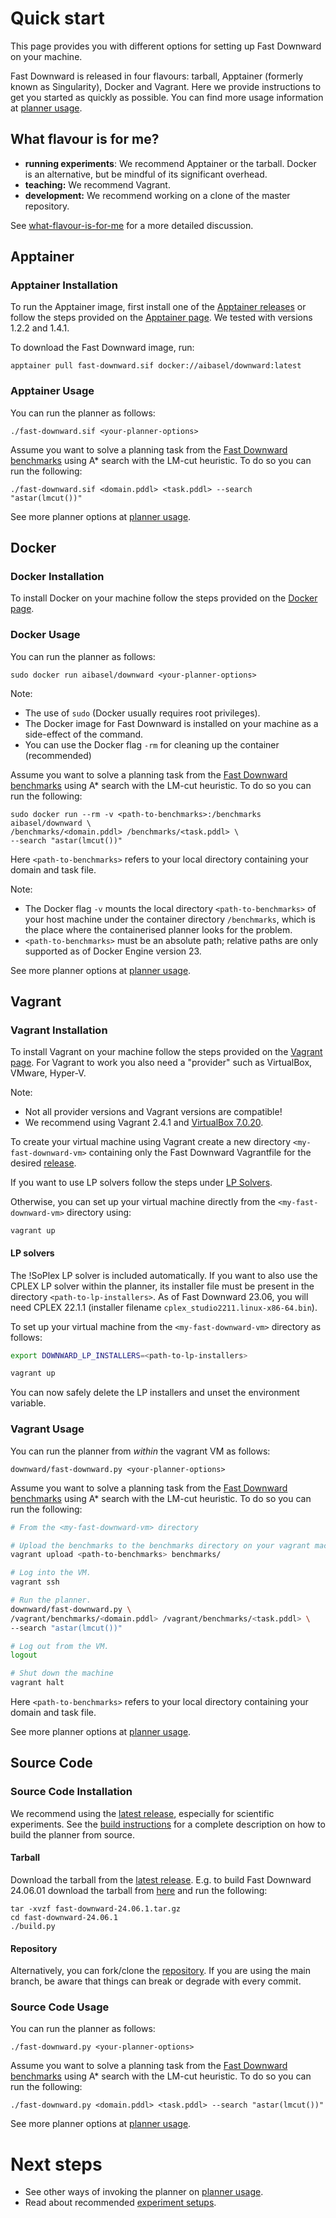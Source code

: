 # Quick start
This page provides you with different options for setting up Fast Downward on your machine. 

Fast Downward is released in four flavours: tarball, Apptainer (formerly
known as Singularity), Docker and Vagrant. Here we provide instructions
to get you started as quickly as possible. You can find more usage
information at [planner usage](planner-usage.md).

## What flavour is for me?

-   **running experiments**: We recommend Apptainer or the tarball.
    Docker is an alternative, but be mindful of its significant
    overhead.
-   **teaching:** We recommend Vagrant.
-   **development:** We recommend working on a clone of the master
    repository.

See [what-flavour-is-for-me](what-flavour-is-for-me.md) for a more
detailed discussion.

## Apptainer

### Apptainer Installation
To run the Apptainer image, first install one of the [Apptainer releases](https://github.com/apptainer/apptainer/releases) or follow the steps provided on the [Apptainer page](https://apptainer.org/docs/user/main/quick_start.html#installation).
We tested with versions 1.2.2 and 1.4.1.

To download the Fast Downward image, run:

    apptainer pull fast-downward.sif docker://aibasel/downward:latest

### Apptainer Usage
You can run the planner as follows:

    ./fast-downward.sif <your-planner-options>

Assume you want to solve a planning task from the [Fast Downward benchmarks](https://github.com/aibasel/downward-benchmarks) using A* search with the LM-cut heuristic. To do so you can run the following:

    ./fast-downward.sif <domain.pddl> <task.pddl> --search "astar(lmcut())"

See more planner options at [planner usage](planner-usage.md).

## Docker

### Docker Installation
To install Docker on your machine follow the steps provided on the [Docker page](https://docs.docker.com/get-docker/).

### Docker Usage
You can run the planner as follows:

    sudo docker run aibasel/downward <your-planner-options>

Note:

-   The use of `sudo` (Docker usually requires root privileges).
-   The Docker image for Fast Downward is installed on your machine as a side-effect of the command.
-   You can use the Docker flag `-rm` for cleaning up the container (recommended)

Assume you want to solve a planning task from the [Fast Downward benchmarks](https://github.com/aibasel/downward-benchmarks) using A* search with the LM-cut heuristic. To do so you can run the following:

    sudo docker run --rm -v <path-to-benchmarks>:/benchmarks aibasel/downward \
    /benchmarks/<domain.pddl> /benchmarks/<task.pddl> \
    --search "astar(lmcut())"

Here `<path-to-benchmarks>` refers to your local directory containing your domain and task file.

Note:

-   The Docker flag `-v` mounts the local directory `<path-to-benchmarks>` of your host 
    machine under the container directory `/benchmarks`, which is the
    place where the containerised planner looks for the problem.
-   `<path-to-benchmarks>` must be an absolute path; relative paths are only supported as of Docker Engine version 23.

See more planner options at [planner usage](planner-usage.md).

## Vagrant

### Vagrant Installation
To install Vagrant on your machine follow the steps provided on the [Vagrant page](https://developer.hashicorp.com/vagrant/install).
For Vagrant to work you also need a "provider" such as VirtualBox, VMware, Hyper-V.

Note:

- Not all provider versions and Vagrant versions are compatible!
- We recommend using Vagrant 2.4.1 and [VirtualBox 7.0.20](https://www.virtualbox.org/wiki/Download_Old_Builds_7_0).

To create your virtual machine using Vagrant create a new directory `<my-fast-downward-vm>` containing only the Fast Downward Vagrantfile for
the desired [release](https://www.fast-downward.org/latest/releases). 

If you want to use LP solvers follow the steps under [LP Solvers](#lp_solvers).

Otherwise, you can set up your virtual machine directly from the `<my-fast-downward-vm>` directory using:
    
    vagrant up

#### LP solvers

The !SoPlex LP solver is included automatically. If you want to also
use the CPLEX LP solver within the planner, its installer file must
be present in the directory `<path-to-lp-installers>`. As of Fast
Downward 23.06, you will need CPLEX 22.1.1 (installer filename
`cplex_studio2211.linux-x86-64.bin`). 

To set up your virtual machine from the `<my-fast-downward-vm>` directory as follows:

``` bash
export DOWNWARD_LP_INSTALLERS=<path-to-lp-installers>

vagrant up
```

You can now safely delete the LP installers and unset the environment variable.

### Vagrant Usage
You can run the planner from *within* the vagrant VM as follows:

    downward/fast-downward.py <your-planner-options>

Assume you want to solve a planning task from the [Fast Downward benchmarks](https://github.com/aibasel/downward-benchmarks) using A* search with the LM-cut heuristic. To do so you can run the following:

``` bash
# From the <my-fast-downward-vm> directory 

# Upload the benchmarks to the benchmarks directory on your vagrant machine
vagrant upload <path-to-benchmarks> benchmarks/

# Log into the VM.
vagrant ssh

# Run the planner.
downward/fast-downward.py \
/vagrant/benchmarks/<domain.pddl> /vagrant/benchmarks/<task.pddl> \
--search "astar(lmcut())"

# Log out from the VM.
logout

# Shut down the machine
vagrant halt
```

Here `<path-to-benchmarks>` refers to your local directory containing your domain and task file.

See more planner options at [planner usage](planner-usage.md).

## Source Code

### Source Code Installation

We recommend using the [latest release](https://www.fast-downward.org/latest/releases), especially
for scientific experiments. See the [build instructions](https://github.com/aibasel/downward/blob/main/BUILD.md)
for a complete description on how to build the planner from source.

#### Tarball
Download the tarball from the [latest release](https://www.fast-downward.org/latest/releases).
E.g. to build Fast Downward 24.06.01 download the tarball from [here](https://www.fast-downward.org/latest/releases/24.06/#downloads) and run the following: 

    tar -xvzf fast-downward-24.06.1.tar.gz
    cd fast-downward-24.06.1
    ./build.py

#### Repository
Alternatively, you can fork/clone the [repository](https://github.com/aibasel/downward). If you are using the main branch, be aware that things can break or degrade with every commit.

### Source Code Usage
You can run the planner as follows:

    ./fast-downward.py <your-planner-options>

Assume you want to solve a planning task from the [Fast Downward benchmarks](https://github.com/aibasel/downward-benchmarks) using A* search with the LM-cut heuristic. To do so you can run the following:

    ./fast-downward.py <domain.pddl> <task.pddl> --search "astar(lmcut())"

See more planner options at [planner usage](planner-usage.md).


# Next steps

-   See other ways of invoking the planner on
    [planner usage](planner-usage.md).
-   Read about recommended [experiment
    setups](https://github.com/aibasel/downward#scientific-experiments).
